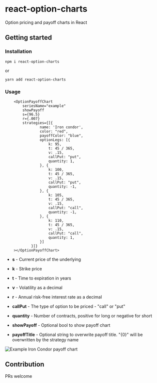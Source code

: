 # react-option-charts
Option pricing and payoff charts in React

## Getting started

### Installation

```npm i react-option-charts```

or

```yarn add react-option-charts```

### Usage

```
    <OptionPayoffChart
        seriesName="example"
        showPayoff
        s={96.5}
        r={.007}
        strategies={[{
                name: 'Iron condor',
                color: "red",
                payoffColor: "blue",
                optionLegs: [{
                    k: 95,
                    t: 45 / 365,
                    v: .15,
                    callPut: "put",
                    quantity: 1,
                }, {
                    k: 100,
                    t: 45 / 365,
                    v: .15,
                    callPut: "put",
                    quantity: -1,
                }, {
                    k: 105,
                    t: 45 / 365,
                    v: .15,
                    callPut: "call",
                    quantity: -1,
                }, {
                    k: 110,
                    t: 45 / 365,
                    v: .15,
                    callPut: "call",
                    quantity: 1,
                }]
            }]}
    ></OptionPayoffChart>
```

- **s** - Current price of the underlying
- **k** - Strike price
- **t** - Time to expiration in years
- **v** - Volatility as a decimal
- **r** - Annual risk-free interest rate as a decimal
- **callPut** - The type of option to be priced - "call" or "put"
- **quantity** - Number of contracts, positive for long or negative for short

- **showPayoff** - Optional bool to show payoff chart
- **payoffTitle** - Optional string to overwrite payoff title. "{0}" will be overwritten by the strategy name

![Example Iron Condor payoff chart](docs/example.png?raw=true "Iron Condor example")

## Contribution

PRs welcome